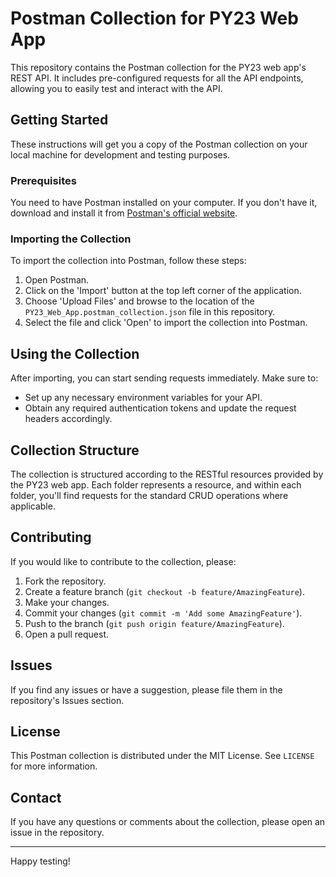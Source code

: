 # Postman Collection for PY23 Web App

This repository contains the Postman collection for the PY23 web app's REST API. It includes pre-configured requests for all the API endpoints, allowing you to easily test and interact with the API.

## Getting Started

These instructions will get you a copy of the Postman collection on your local machine for development and testing purposes.

### Prerequisites

You need to have Postman installed on your computer. If you don't have it, download and install it from [Postman's official website](https://www.postman.com/downloads/).

### Importing the Collection

To import the collection into Postman, follow these steps:

1. Open Postman.
2. Click on the 'Import' button at the top left corner of the application.
3. Choose 'Upload Files' and browse to the location of the `PY23_Web_App.postman_collection.json` file in this repository.
4. Select the file and click 'Open' to import the collection into Postman.

## Using the Collection

After importing, you can start sending requests immediately. Make sure to:

- Set up any necessary environment variables for your API.
- Obtain any required authentication tokens and update the request headers accordingly.

## Collection Structure

The collection is structured according to the RESTful resources provided by the PY23 web app. Each folder represents a resource, and within each folder, you'll find requests for the standard CRUD operations where applicable.

## Contributing

If you would like to contribute to the collection, please:

1. Fork the repository.
2. Create a feature branch (`git checkout -b feature/AmazingFeature`).
3. Make your changes.
4. Commit your changes (`git commit -m 'Add some AmazingFeature'`).
5. Push to the branch (`git push origin feature/AmazingFeature`).
6. Open a pull request.

## Issues

If you find any issues or have a suggestion, please file them in the repository's Issues section.

## License

This Postman collection is distributed under the MIT License. See `LICENSE` for more information.

## Contact

If you have any questions or comments about the collection, please open an issue in the repository.

---

Happy testing!
